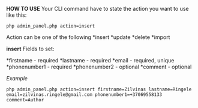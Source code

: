 **HOW TO USE**
Your CLI command have to state the action you want to use like this:
```
php admin_panel.php action=insert
```

Action can be one of the following
*insert
*update
*delete
*import

**insert**
Fields to set:

*firstname - required
*lastname - required
*email - required, unique
*phonenumber1 - required
*phonenumber2 - optional
*comment - optional

*Example*
```
php admin_panel.php action=insert firstname=Zilvinas lastname=Ringele email=zilvinas.ringele@gmail.com phonenumber1=+37069558133 comment=Author
```